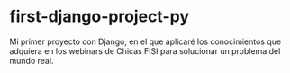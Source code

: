 # first-django-project-py
Mi primer proyecto con Django, en el que aplicaré los conocimientos que adquiera en los webinars de Chicas FISI para solucionar un problema del mundo real.
